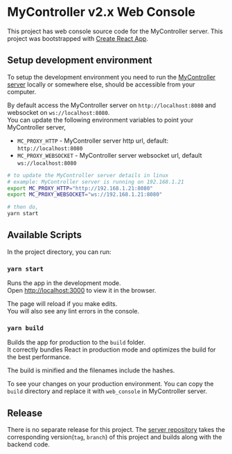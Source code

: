# MyController v2.x Web Console
This project has web console source code for the MyController server. This project was bootstrapped with [Create React App](https://github.com/facebook/create-react-app).


## Setup development environment
To setup the development environment you need to run the [MyController server](https://github.com/mycontroller-org/server) locally or somewhere else, should be accessible from your computer.<br>

By default access the MyController server on `http://localhost:8080` and websocket on `ws://localhost:8080`.<br>
You can update the following environment variables to point your MyController server,

*   `MC_PROXY_HTTP` - MyController server http url, default: `http://localhost:8080`
*   `MC_PROXY_WEBSOCKET` - MyController server websocket url, default `ws://localhost:8080`

```bash
# to update the MyController server details in linux
# example: MyController server is running on 192.168.1.21
export MC_PROXY_HTTP="http://192.168.1.21:8080"
export MC_PROXY_WEBSOCKET="ws://192.168.1.21:8080"

# then do,
yarn start
```

## Available Scripts
In the project directory, you can run:

### `yarn start`
Runs the app in the development mode.<br />
Open [http://localhost:3000](http://localhost:3000) to view it in the browser.

The page will reload if you make edits.<br />
You will also see any lint errors in the console.

### `yarn build`
Builds the app for production to the `build` folder.<br />
It correctly bundles React in production mode and optimizes the build for the best performance.

The build is minified and the filenames include the hashes.<br />

To see your changes on your production environment. You can copy the `build` directory and replace it with `web_console` in MyController server.

## Release
There is no separate release for this project. The [server repository](https://github.com/mycontroller-org/server) takes the corresponding version(`tag`, `branch`) of this project and builds along with the backend code.

